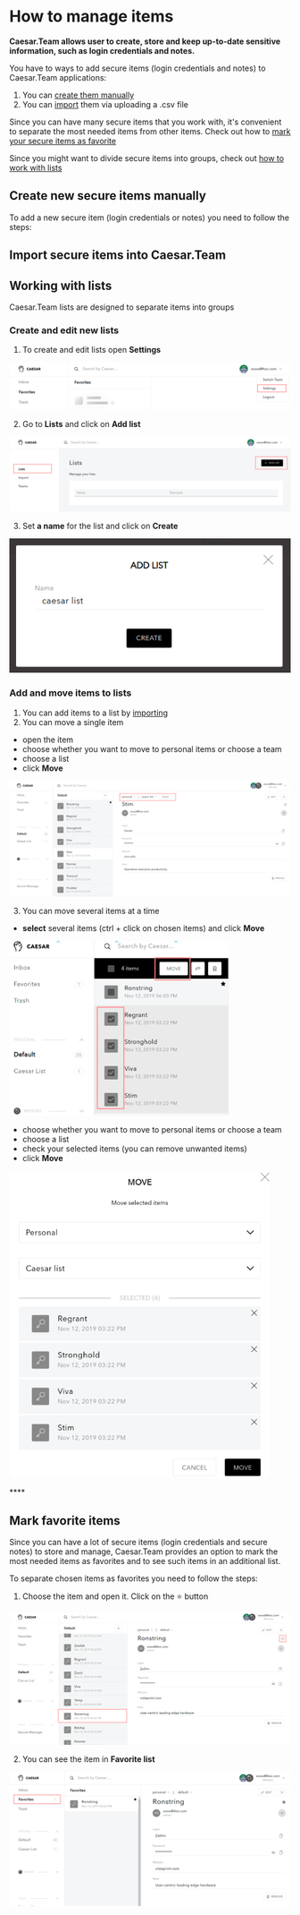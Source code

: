 # How to manage items

**Caesar.Team allows user to create, store and keep up-to-date sensitive information, such as login credentials and notes.**

You have to ways to add secure items \(login credentials and notes\) to Caesar.Team applications:

1. You can [create them manually](https://github.com/caesar-team/docs/tree/master/user-documentation/managing_items#create-new-secure-items-manually)
2. You can [import](https://github.com/caesar-team/docs/tree/master/user-documentation/managing_items#import-secure-items-into-caesarteam) them via uploading a .csv file

Since you can have many secure items that you work with, it's convenient to separate the most needed items from other items. Check out how to [mark your secure items as favorite](https://github.com/caesar-team/docs/tree/master/user-documentation/managing_items#mark-favorite-items)

Since you might want to divide secure items into groups, check out [how to work with lists](https://github.com/caesar-team/docs/blob/master/managing_items/working-with-lists.md)

## Create new secure items manually

To add a new secure item \(login credentials or notes\) you need to follow the steps: 

## Import secure items into Caesar.Team

## Working with lists

Caesar.Team lists are designed to separate items into groups

### Create and edit new lists

1. To create and edit lists open **Settings**

![](../../.gitbook/assets/settings.png)

2. Go to **Lists** and click on **Add list**

![](../../.gitbook/assets/lists-1.png)

3. Set **a name** for the list and click on **Create**

![](../../.gitbook/assets/lists-2.png)

### Add and move items to lists

1. You can add items to a list by [importing](https://github.com/caesar-team/docs/tree/master/user-documentation/managing_items#import-secure-items-into-caesarteam)
2. You can move a single item

* open the item
* choose whether you want to move to personal items or choose a team
* choose a list
* click **Move**

![](../../.gitbook/assets/move_to_list-1%20%281%29.png)

3. You can move several items at a time

* **select** several items \(ctrl + click on chosen items\) and click **Move**

![](../../.gitbook/assets/move_to_list-2.png)

* choose whether you want to move to personal items or choose a team
* choose a list
* check your selected items \(you can remove unwanted items\)
* click **Move**

![](../../.gitbook/assets/move_to_list-3.png)

\*\*\*\*

## Mark favorite items

Since you can have a lot of secure items \(login credentials and secure notes\) to store and manage, Caesar.Team provides an option to mark the most needed items as favorites and to see such items in an additional list.

To separate chosen items as favorites you need to follow the steps: 

1. Choose the item and open it. Click on the ⭐ button

![](../../.gitbook/assets/fav-1%20%281%29.png)

2. You can see the item in **Favorite list**

![](../../.gitbook/assets/fav-2.png)

